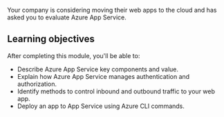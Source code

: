 Your company is considering moving their web apps to the cloud and has asked you to evaluate Azure App Service.

## Learning objectives

After completing this module, you'll be able to:

* Describe Azure App Service key components and value.
* Explain how Azure App Service manages authentication and authorization.
* Identify methods to control inbound and outbound traffic to your web app.
* Deploy an app to App Service using Azure CLI commands.
